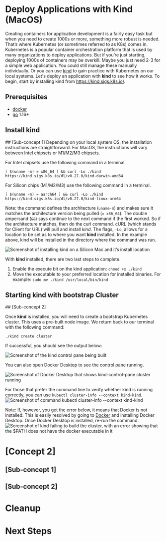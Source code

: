 <h1>Deploy Applications with Kind (MacOS)</h1>

Creating containers for application development is a fairly easy task but when you need to create 1000s or more, something more robust is needed. That’s where Kubernetes (or sometimes referred to as K8s) comes in. Kubernetes is a popular container orchestration platform that is used by many organizations to deploy applications. But if you’re just starting, deploying 1000s of containers may be overkill. Maybe you just need 2-3 for a simple web application. You could still manage these manually individually. Or you can use [kind](https://kind.sigs.k8s.io/) to gain practice with Kubernetes on our local systems. Let's deploy an application with **kind** to see how it works. To begin, start by installing kind from https://kind.sigs.k8s.io/. 

<H2>Prerequisites</H2>  

 *  [docker](https://docs.docker.com/desktop/)
 *  [go](https://go.dev/) 1.16+


<H2>Install kind</H2>
## [Sub-concept 1]
Depending on your local system OS, the installation instructions are straightforward. For MacOS, the instructions will vary between Intel chipsets or M1/M2/M3 chipsets. 

For Intel chipsets use the following command in a terminal.

`[ $(uname -m) = x86_64 ] && curl -Lo ./kind https://kind.sigs.k8s.io/dl/v0.27.0/kind-darwin-amd64`


For Silicon chips (M1/M2/M3) use the following command in a terminal.

`[ $(uname -m) = aarch64 ] && curl -Lo ./kind https://kind.sigs.k8s.io/dl/v0.27.0/kind-linux-arm64`

Note: the command defines the architecture (`uname-m`) and makes sure it matches the architecture version being pulled (`= x86_64`). The double ampersand (`&&`) says continue to the next command if the first worked. So if the architecture matches, then do the curl command. cURL (which stands for Client for URL) will pull and install *kind*. The flags, `-Lo`, allows for a location to be set as to where you want **kind** installed. In the example above, kind will be installed in the directory where the command was run. 

![Screenshot of installing kind on a Silicon Mac and it’s install location](https://thevirtualbuddha9.wordpress.com/wp-content/uploads/2025/02/screenshot-2025-02-23-at-12.48.25e280afpm-copy.png)

With **kind** installed, there are two last steps to complete.

1.  Enable the execute bit on the kind application: `chmod +x ./kind`
2.  Move the executable to your preferred location for installed binaries. For example: `sudo mv ./kind /usr/local/bin/kind`

<h2>Starting kind with bootstrap Cluster</h2>
## [Sub-concept 2]

Once **kind** is installed, you will need to create a bootstrap Kubernetes cluster. This uses a pre-built node image. We return back to our terminal with the following command:

`./kind create cluster`

If successful, you should see the output below:

![Screenshot of the kind control pane being built](https://thevirtualbuddha9.wordpress.com/wp-content/uploads/2025/02/screenshot-2025-02-23-at-12.48.05e280afpm.png)

You can also open Docker Desktop to see the control pane running.

![Screenshot of Docker Desktop that shows kind-control-pane cluster running](https://thevirtualbuddha9.wordpress.com/wp-content/uploads/2025/02/screenshot-2025-02-23-at-5.01.14e280afpm.png)

For those that prefer the command line to verify whether kind is running correctly, you can use `kubectl cluster-info --context kind-kind`. ![Screenshot of command kubectl cluster-info --context kind-kind](https://thevirtualbuddha9.wordpress.com/wp-content/uploads/2025/02/screenshot-2025-02-23-at-8.05.55e280afpm.png)

Note: If, however, you get the error below, it means that Docker is not installed. This is easily resolved by going to [Docker](https://www.docker.com/) and installing Docker Desktop. Once Docker Desktop is installed, re-run the command.
![Screenshot of kind failing to build the cluster, with an error showing that the $PATH does not have the docker executable in it](https://thevirtualbuddha9.wordpress.com/wp-content/uploads/2025/02/screenshot-2025-02-23-at-12.48.44e280afpm.png) 





# [Concept 2]

## [Sub-concept 1]

## [Sub-concept 2]

# Cleanup

# Next Steps
